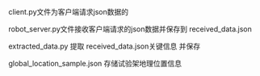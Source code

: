 client.py文件为客户端请求json数据的

robot_server.py文件接收客户端请求的json数据并保存到 received_data.json

extracted_data.py 提取 received_data.json关键信息 并保存

global_location_sample.json 存储试验架地理位置信息